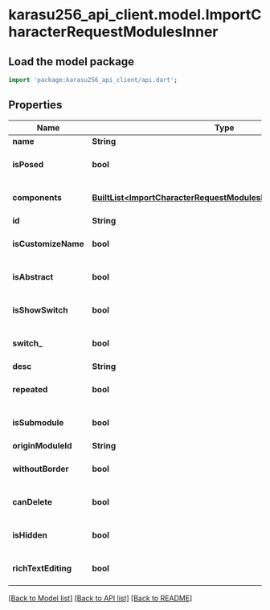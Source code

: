 # karasu256_api_client.model.ImportCharacterRequestModulesInner

## Load the model package
```dart
import 'package:karasu256_api_client/api.dart';
```

## Properties
Name | Type | Description | Notes
------------ | ------------- | ------------- | -------------
**name** | **String** |  | 
**isPosed** | **bool** |  | [optional] [default to false]
**components** | [**BuiltList&lt;ImportCharacterRequestModulesInnerComponentsInner&gt;**](ImportCharacterRequestModulesInnerComponentsInner.md) |  | [optional] [default to ListBuilder()]
**id** | **String** |  | 
**isCustomizeName** | **bool** |  | [optional] [default to false]
**isAbstract** | **bool** |  | [optional] [default to false]
**isShowSwitch** | **bool** |  | [optional] [default to false]
**switch_** | **bool** |  | [optional] [default to false]
**desc** | **String** |  | 
**repeated** | **bool** |  | [optional] [default to false]
**isSubmodule** | **bool** |  | [optional] [default to false]
**originModuleId** | **String** |  | 
**withoutBorder** | **bool** |  | [optional] [default to false]
**canDelete** | **bool** |  | [optional] [default to false]
**isHidden** | **bool** |  | [optional] [default to false]
**richTextEditing** | **bool** |  | [optional] [default to false]

[[Back to Model list]](../README.md#documentation-for-models) [[Back to API list]](../README.md#documentation-for-api-endpoints) [[Back to README]](../README.md)


